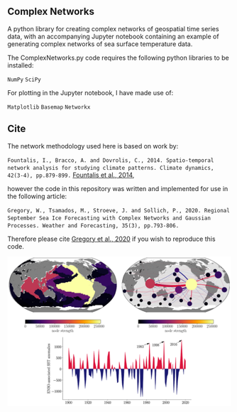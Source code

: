 ## Complex Networks
A python library for creating complex networks of geospatial time series data, with an accompanying Jupyter notebook containing an example of generating complex networks of sea surface temperature data.

The ComplexNetworks.py code requires the following python libraries to be installed:

`NumPy`
`SciPy`

For plotting in the Jupyter notebook, I have made use of:

`Matplotlib`
`Basemap`
`Networkx`

## Cite
The network methodology used here is based on work by:

`Fountalis, I., Bracco, A. and Dovrolis, C., 2014. Spatio-temporal network analysis for studying climate patterns. Climate dynamics, 42(3-4), pp.879-899.` [Fountalis et al., 2014](https://www.cc.gatech.edu/fac/constantinos.dovrolis/Papers/ilias-climdyn14.pdf),

however the code in this repository was written and implemented for use in the following article: 

`Gregory, W., Tsamados, M., Stroeve, J. and Sollich, P., 2020. Regional September Sea Ice Forecasting with Complex Networks and Gaussian Processes. Weather and Forecasting, 35(3), pp.793-806.`

Therefore please cite [Gregory et al., 2020](https://discovery.ucl.ac.uk/id/eprint/10091542/1/Gregory_wafd190107.pdf) if you wish to reproduce this code.




![alt text](https://github.com/William-gregory/ComplexNetworks/blob/main/images/SST_networks.png)
